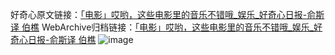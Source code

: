 好奇心原文链接：[「电影」哎哟，这些电影里的音乐不错哦_娱乐_好奇心日报-俞斯译 伯樵](https://www.qdaily.com/articles/6637.html)
WebArchive归档链接：[「电影」哎哟，这些电影里的音乐不错哦_娱乐_好奇心日报-俞斯译 伯樵](https://web.archive.org/web/https://www.qdaily.com/articles/6637.html)
![image](http://ww3.sinaimg.cn/large/007d5XDply1g3wb3n9xn9j30vy0ghtdi)